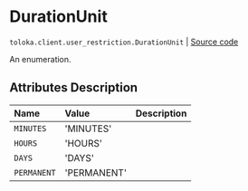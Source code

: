 # DurationUnit
`toloka.client.user_restriction.DurationUnit` | [Source code](https://github.com/Toloka/toloka-kit/blob/v1.2.1/src/client/user_restriction.py#L17)

An enumeration.

## Attributes Description

| Name | Value | Description |
| :------| :-----------| :----------| 
`MINUTES`|'MINUTES'|
`HOURS`|'HOURS'|
`DAYS`|'DAYS'|
`PERMANENT`|'PERMANENT'|
